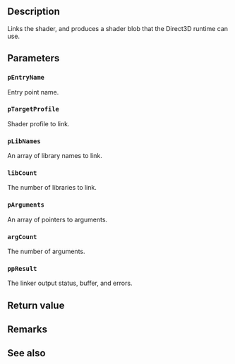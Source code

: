 ## Description

Links the shader, and produces a shader blob that the Direct3D runtime can use.

## Parameters

### `pEntryName`

Entry point name.

### `pTargetProfile`

Shader profile to link.

### `pLibNames`

An array of library names to link.

### `libCount`

The number of libraries to link.

### `pArguments`

An array of pointers to arguments.

### `argCount`

The number of arguments.

### `ppResult`

The linker output status, buffer, and errors.

## Return value

## Remarks

## See also